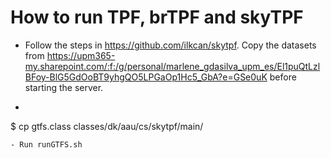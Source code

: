 # How to run TPF, brTPF and skyTPF

- Follow the steps in https://github.com/ilkcan/skytpf. Copy the datasets from https://upm365-my.sharepoint.com/:f:/g/personal/marlene_gdasilva_upm_es/El1puQtLzlBFoy-BlG5GdOoBT9yhgQO5LPGaOp1Hc5_GbA?e=GSe0uK before starting the server.
- ```bash 
$ cp gtfs.class classes/dk/aau/cs/skytpf/main/
```
- Run runGTFS.sh